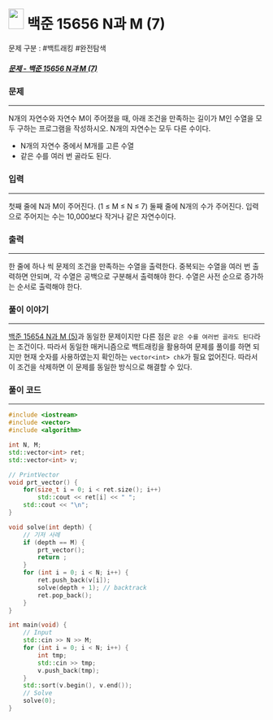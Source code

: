 
# <img src="https://d2gd6pc034wcta.cloudfront.net/tier/8.svg" width="30" height="40"> 백준 15656 N과 M (7)

문제 구분 : #백트래킹 #완전탐색 
##### [문제 - 백준 15656 N과 M (7)](https://www.acmicpc.net/problem/15656)

### 문제
<hr>

N개의 자연수와 자연수 M이 주어졌을 때, 아래 조건을 만족하는 길이가 M인 수열을 모두 구하는 프로그램을 작성하시오. N개의 자연수는 모두 다른 수이다.
- N개의 자연수 중에서 M개를 고른 수열
- 같은 수를 여러 번 골라도 된다.

### 입력
<hr>

첫째 줄에 N과 M이 주어진다. (1 ≤ M ≤ N ≤ 7)
둘째 줄에 N개의 수가 주어진다. 입력으로 주어지는 수는 10,000보다 작거나 같은 자연수이다.
### 출력
<hr>

한 줄에 하나 씩 문제의 조건을 만족하는 수열을 출력한다. 중복되는 수열을 여러 번 출력하면 안되며, 각 수열은 공백으로 구분해서 출력해야 한다. 수열은 사전 순으로 증가하는 순서로 출력해야 한다.
### 풀이 이야기
<hr>

[백준 15654 N과 M (5)](./백준%2015654%20N과%20M%20(5).md)과 동일한 문제이지만 다른 점은 `같은 수를 여러번 골라도 된다`라는 조건이다. 따라서 동일한 매커니즘으로 백트래킹을 활용하여 문제를 풀이를 하면 되지만 현재 숫자를 사용하였는지 확인하는 `vector<int> chk`가 필요 없어진다. 따라서 이 조건을 삭제하면 이 문제를 동일한 방식으로 해결할 수 있다.

### 풀이 코드
<hr>

``` c++
#include <iostream>
#include <vector>
#include <algorithm>

int N, M;
std::vector<int> ret;
std::vector<int> v;

// PrintVector
void prt_vector() {
	for(size_t i = 0; i < ret.size(); i++)
		std::cout << ret[i] << " ";
	std::cout << "\n";
}

void solve(int depth) {
	// 기저 사례
	if (depth == M) {
		prt_vector();
		return ;
	}
	for (int i = 0; i < N; i++) {
		ret.push_back(v[i]);
		solve(depth + 1); // backtrack
		ret.pop_back();
	}
}

int main(void) {
	// Input
	std::cin >> N >> M;
	for (int i = 0; i < N; i++) {
		int tmp;
		std::cin >> tmp;
		v.push_back(tmp);
	}
	std::sort(v.begin(), v.end());
	// Solve
	solve(0);
}
```


